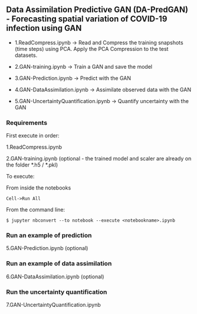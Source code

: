## Data Assimilation Predictive GAN (DA-PredGAN) - Forecasting spatial variation of COVID-19 infection using GAN

- 1.ReadCompress.ipynb -> Read and Compress the training snapshots (time steps) using PCA. Apply the PCA Compression to the test datasets. 

- 2.GAN-training.ipynb -> Train a GAN and save the model

- 3.GAN-Prediction.ipynb -> Predict with the GAN 

- 4.GAN-DataAssimilation.ipynb -> Assimilate observed data with the GAN 

- 5.GAN-UncertaintyQuantification.ipynb -> Quantify uncertainty with the GAN 

### Requirements

First execute in order:
 
1.ReadCompress.ipynb 

2.GAN-training.ipynb (optional - the trained model and scaler are already on the folder *.h5 / *.pkl)

To execute: 

From inside the notebooks 
```
Cell->Run All 
```

From the command line:
```
$ jupyter nbconvert --to notebook --execute <notebookname>.ipynb
```

### Run an example of prediction 

5.GAN-Prediction.ipynb (optional)

### Run an example of data assimilation 

6.GAN-DataAssimilation.ipynb (optional)

### Run the uncertainty quantification 

7.GAN-UncertaintyQuantification.ipynb


